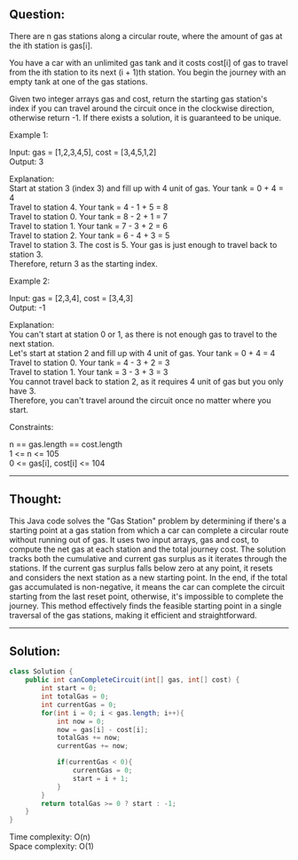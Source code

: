 ## Question:

There are n gas stations along a circular route, where the amount of gas at the ith station is gas[i].  

You have a car with an unlimited gas tank and it costs cost[i] of gas to travel from the ith station to its next (i + 1)th station. You begin the journey with an empty tank at one of the gas stations.  

Given two integer arrays gas and cost, return the starting gas station's index if you can travel around the circuit once in the clockwise direction, otherwise return -1. If there exists a solution, it is guaranteed to be unique.  

Example 1:  

Input: gas = [1,2,3,4,5], cost = [3,4,5,1,2]  
Output: 3  

Explanation:  
Start at station 3 (index 3) and fill up with 4 unit of gas. Your tank = 0 + 4 = 4  
Travel to station 4. Your tank = 4 - 1 + 5 = 8  
Travel to station 0. Your tank = 8 - 2 + 1 = 7  
Travel to station 1. Your tank = 7 - 3 + 2 = 6  
Travel to station 2. Your tank = 6 - 4 + 3 = 5  
Travel to station 3. The cost is 5. Your gas is just enough to travel back to station 3.  
Therefore, return 3 as the starting index.  

Example 2:  

Input: gas = [2,3,4], cost = [3,4,3]  
Output: -1  

Explanation:  
You can't start at station 0 or 1, as there is not enough gas to travel to the next station.  
Let's start at station 2 and fill up with 4 unit of gas. Your tank = 0 + 4 = 4  
Travel to station 0. Your tank = 4 - 3 + 2 = 3  
Travel to station 1. Your tank = 3 - 3 + 3 = 3  
You cannot travel back to station 2, as it requires 4 unit of gas but you only have 3.  
Therefore, you can't travel around the circuit once no matter where you start.  
 
Constraints:  

n == gas.length == cost.length  
1 <= n <= 105  
0 <= gas[i], cost[i] <= 104  

---
## Thought: 
This Java code solves the "Gas Station" problem by determining if there's a starting point at a gas station from which a car can complete a circular route without running out of gas. It uses two input arrays, gas and cost, to compute the net gas at each station and the total journey cost. The solution tracks both the cumulative and current gas surplus as it iterates through the stations. If the current gas surplus falls below zero at any point, it resets and considers the next station as a new starting point. In the end, if the total gas accumulated is non-negative, it means the car can complete the circuit starting from the last reset point, otherwise, it's impossible to complete the journey. This method effectively finds the feasible starting point in a single traversal of the gas stations, making it efficient and straightforward.  

---
## Solution:
```Java
class Solution {
    public int canCompleteCircuit(int[] gas, int[] cost) {
        int start = 0;
        int totalGas = 0;
        int currentGas = 0;
        for(int i = 0; i < gas.length; i++){
            int now = 0;
            now = gas[i] - cost[i];
            totalGas += now;
            currentGas += now;

            if(currentGas < 0){
                currentGas = 0;
                start = i + 1;
            }
        }
        return totalGas >= 0 ? start : -1;
    }
}
```
Time complexity: O(n)  
Space complexity: O(1)
